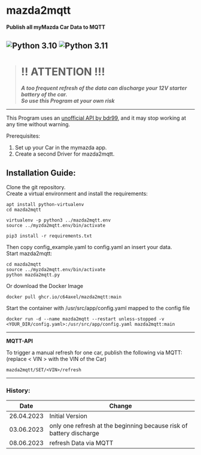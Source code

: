# mazda2mqtt
**Publish all myMazda Car Data to MQTT**

![Python 3.10](https://img.shields.io/badge/python-3.10-blue.svg)
![Python 3.11](https://img.shields.io/badge/python-3.11-blue.svg)
---
># !! ATTENTION !!!
>***A too frequent refresh of the data can discharge your 12V starter battery of the car.  
So use this Program at your own risk***
---

This Program uses an [unofficial API by bdr99](https://github.com/bdr99/node-mymazda), and it may stop working at any time without warning.

Prerequisites:
1. Set up your Car in the mymazda app.
2. Create a second Driver for mazda2mqtt.

## Installation Guide:
Clone the git repository.  
Create a virtual environment and install the requirements:  
```
apt install python-virtualenv
cd mazda2mqtt 

virtualenv -p python3 ../mazda2mqtt.env
source ../myzda2mqtt.env/bin/activate

pip3 install -r requirements.txt
```
Then copy config_example.yaml to config.yaml an insert your data.  
Start mazda2mqtt:
```
cd mazda2mqtt
source ../myzda2mqtt.env/bin/activate
python mazda2mqtt.py
```

Or download the Docker Image
```
docker pull ghcr.io/c64axel/mazda2mqtt:main
```
Start the container with /usr/src/app/config.yaml mapped to the config file
```
docker run -d --name mazda2mqtt --restart unless-stopped -v <YOUR_DIR/config.yaml>:/usr/src/app/config.yaml mazda2mqtt:main
```
---
**MQTT-API**

To trigger a manual refresh for one car, publish the following via MQTT:  
(replace < VIN > with the VIN of the Car)
```
mazda2mqtt/SET/<VIN>/refresh
```

---
### History:

| Date       | Change                                                              |
|------------|---------------------------------------------------------------------|
| 26.04.2023 | Initial Version                                                     |
| 03.06.2023 | only one refresh at the beginning because risk of battery discharge |
| 08.06.2023 | refresh Data via MQTT                                               |

